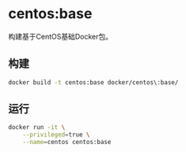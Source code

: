 # centos:base

构建基于CentOS基础Docker包。

## 构建
```bash
docker build -t centos:base docker/centos\:base/
```

## 运行
```bash
docker run -it \
    --privileged=true \
    --name=centos centos:base
```